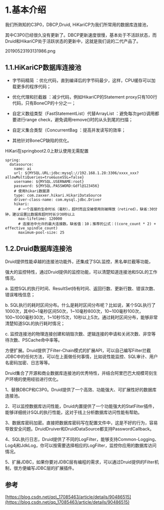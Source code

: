 # 1.基本介绍

我们所熟知的C3P0，DBCP,Druid, HiKariCP为我们所常用的数据库连接池，

其中C3P0已经很久没有更新了。DBCP更新速度很慢，基本处于不活跃状态，而Druid和HikariCP处于活跃状态的更新中，这就是我们说的二代产品了。

20190523193131986.png

## 1.1.HiKariCP数据库连接池

* 字节码精简 ：优化代码，直到编译后的字节码最少，这样，CPU缓存可以加载更多的程序代码；

* 优化代理和拦截器 ：减少代码，例如HikariCP的Statement proxy只有100行代码，只有BoneCP的十分之一；

* 自定义数组类型（FastStatementList）代替ArrayList ：避免每次get\(\)调用都要进行range check，避免调用remove\(\)时的从头到尾的扫描；

* 自定义集合类型（ConcurrentBag ：提高并发读写的效率；

* 其他针对BoneCP缺陷的优化。

HiKari在springboot2.0上默认使用无需配置

```
spring:
  datasource:
    name: ai
    url: ${MYSQL.URL:jdbc:mysql://192.168.1.28:3306/xxxx_xxx?allowMultiQueries=true&useSSL=false}
    username: ${MYSQL.USERNAME:root}
    password: ${MYSQL.PASSWORD:Gdfl@123456}
    # 使用hikari数据源
    type: com.zaxxer.hikari.HikariDataSource
    driver-class-name: com.mysql.jdbc.Driver
    hikari:
      # 一个连接的生命时长（毫秒），超时而且没被使用则被释放（retired），缺省:30分钟，建议设置比数据库超时时长少30秒以上
      max-lifetime: 120000 
      # 连接池中允许的最大连接数。缺省值：10；推荐的公式：((core_count * 2) + effective_spindle_count)
      maximum-pool-size: 25
```

## 1.2.Druid数据库连接池

Druid提供性能卓越的连接池功能外，还集成了SQL监控，黑名单拦截等功能，



强大的监控特性，通过Druid提供的监控功能，可以清楚知道连接池和SQL的工作情况。



a. 监控SQL的执行时间、ResultSet持有时间、返回行数、更新行数、错误次数、错误堆栈信息；



b. SQL执行的耗时区间分布。什么是耗时区间分布呢？比如说，某个SQL执行了1000次，其中0~1毫秒区间50次，1~10毫秒800次，10~100毫秒100次，100~1000毫秒30次，1~10秒15次，10秒以上5次。通过耗时区间分布，能够非常清楚知道SQL的执行耗时情况；



c. 监控连接池的物理连接创建和销毁次数、逻辑连接的申请和关闭次数、非空等待次数、PSCache命中率等。



方便扩展。Druid提供了Filter-Chain模式的扩展API，可以自己编写Filter拦截JDBC中的任何方法，可以在上面做任何事情，比如说性能监控、SQL审计、用户名密码加密、日志等等。



Druid集合了开源和商业数据库连接池的优秀特性，并结合阿里巴巴大规模苛刻生产环境的使用经验进行优化。



1、替换DBCP和C3P0。Druid提供了一个高效、功能强大、可扩展性好的数据库连接池。



2、可以监控数据库访问性能，Druid内置提供了一个功能强大的StatFilter插件，能够详细统计SQL的执行性能，这对于线上分析数据库访问性能有帮助。



3、数据库密码加密。直接把数据库密码写在配置文件中，这是不好的行为，容易导致安全问题。DruidDruiver和DruidDataSource都支持PasswordCallback。



4、SQL执行日志，Druid提供了不同的LogFilter，能够支持Common-Logging、Log4j和JdkLog，你可以按需要选择相应的LogFilter，监控你应用的数据库访问情况。



5、扩展JDBC，如果你要对JDBC层有编程的需求，可以通过Druid提供的Filter机制，很方便编写JDBC层的扩展插件。



## 参考

[https://blog.csdn.net/qq\_17085463/article/details/90486515](https://blog.csdn.net/qq_17085463/article/details/90486515)

